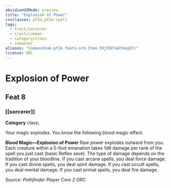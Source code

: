 ```yaml
---
obsidianUIMode: preview
title: "Explosion of Power"
cssclasses: pf2e,pf2e-spell
tags:
  - trait/sorcerer
  - trait/common
  - category/class
  - remaster
aliases: "Compendium.pf2e.feats-srd.Item.S9j95EYaDt6ugd7c"
license: ORC
---
```

# Explosion of Power
## Feat 8
### [[sorcerer]]

**Category** class; 




Your magic explodes. You know the following blood magic effect.

**Blood Magic—Explosion of Power** Raw power explodes outward from you. Each creature within a 5-foot emanation takes 1d6 damage per rank of the spell you just cast (basic Reflex save). The type of damage depends on the tradition of your bloodline. If you cast arcane spells, you deal force damage. If you cast divine spells, you deal spirit damage. If you cast occult spells, you deal mental damage. If you cast primal spells, you deal fire damage.

*Source: Pathfinder Player Core 2*
*ORC*